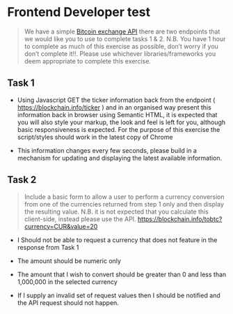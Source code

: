 # Frontend Developer test

> We have a simple [Bitcoin exchange API](https://blockchain.info/api/exchange_rates_api)  there are two endpoints that we would like you to use to complete tasks 1 & 2. N.B. You have 1 hour to complete as much of this exercise as possible, don’t worry if you don’t complete it!!.  Please use whichever libraries/frameworks you deem appropriate to complete this exercise.


## Task 1

*  Using Javascript GET the ticker information back from the endpoint ( https://blockchain.info/ticker ) and in an organised way present this information back in browser using Semantic HTML, it is expected that you will also style your markup, the look and feel is left for you, although basic responsiveness is expected.  For the purpose of this exercise the script/styles should work in the latest copy of Chrome

*  This information changes every few seconds, please build in a mechanism for updating and displaying the latest available information.

## Task 2

> Include a basic form to allow a user to perform a currency conversion from one of the currencies returned from step 1 only and then display the resulting value.  N.B. it is not expected that you calculate this client-side, instead please use the API.  https://blockchain.info/tobtc?currency=CUR&value=20

 

* I Should not be able to request a currency that does not feature in the response from Task 1

* The amount should be numeric only

* The amount that I wish to convert should be greater than 0 and less than 1,000,000 in the selected currency

* If I supply an invalid set of request values then I should be notified and the API request should not happen.